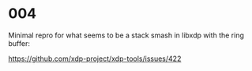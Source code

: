 # 004

Minimal repro for what seems to be a stack smash in libxdp with the ring buffer:

https://github.com/xdp-project/xdp-tools/issues/422